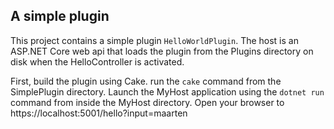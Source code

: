 ## A simple plugin

This project contains a simple plugin `HelloWorldPlugin`. The host is an ASP.NET Core web api that loads the plugin from the Plugins directory on disk when the HelloController is activated.

First, build the plugin using Cake. run the `cake` command from the SimplePlugin directory.
Launch the MyHost application using the `dotnet run` command from inside the MyHost directory.
Open your browser to https://localhost:5001/hello?input=maarten